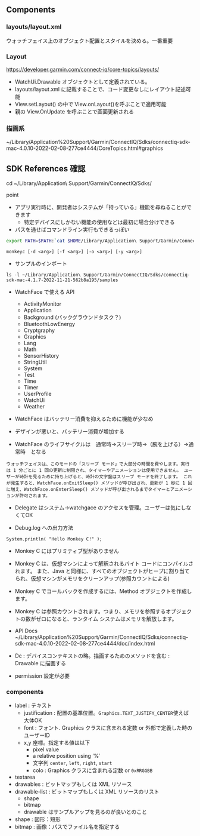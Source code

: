 ## Components
### layouts/layout.xml
ウォッチフェイス上のオブジェクト配置とスタイルを決める。一番重要

### Layout
https://developer.garmin.com/connect-iq/core-topics/layouts/
- WatchUi.Drawable オブジェクトとして定義されている。
- layouts/layout.xml に記載することで、コード変更なしにレイアウト記述可能
- View.setLayout() の中で View.onLayout()を呼ぶことで適用可能
- 親の View.OnUpdate を呼ぶことで画面更新される


### 描画系
~/Library/Application%20Support/Garmin/ConnectIQ/Sdks/connectiq-sdk-mac-4.0.10-2022-02-08-277ce4444/CoreTopics.html#graphics


## SDK References 確認
cd ~/Library/Application\ Support/Garmin/ConnectIQ/Sdks/

point
- アプリ実行時に、開発者はシステムが「持っている」機能を尋ねることができます
    - 特定デバイスにしかない機能の使用などは最初に場合分けできる
- パスを通せばコマンドライン実行もできるっぽい
```bash
export PATH=$PATH:`cat $HOME/Library/Application\ Support/Garmin/ConnectIQ/current-sdk.cfg`/bin
```

```commands
monkeyc [-d <arg>] [-f <arg>] [-o <arg>] [-y <arg>]
```

- サンプルのインポート
```
ls -l ~/Library/Application\ Support/Garmin/ConnectIQ/Sdks/connectiq-sdk-mac-4.1.7-2022-11-21-562b8a195/samples
```

- WatchFace で使える API
    - ActivityMonitor
    - Application
    - Background (バックグラウンドタスク？)
    - BluetoothLowEnergy
    - Cryptgraphy
    - Graphics
    - Lang
    - Math
    - SensorHistory
    - StringUtil
    - System
    - Test
    - Time
    - Timer
    - UserProfile
    - WatchUi
    - Weather

- WatchFace はバッテリー消費を抑えるために機能が少なめ
- デザインが悪いと、バッテリー消費が増加する
- WatchFace のライフサイクルは　通常時→スリープ時→（腕を上げる）→通常時　となる
```
ウォッチフェイスは、このモードの「スリープ モード」で大部分の時間を費やします。実行は 1 分ごとに 1 回の更新に制限され、タイマーやアニメーションは使用できません。 ユーザーが時計を見るために持ち上げると、時計の文字盤はスリープ モードを終了します。 これが発生すると、WatchFace.onExitSleep() メソッドが呼び出され、更新が 1 秒に 1 回に増え、WatchFace.onEnterSleep() メソッドが呼び出されるまでタイマーとアニメーションが許可されます。
```
- Delegate はシステム→watchgace のアクセスを管理。ユーザーは気にしなくてOK

- Debug.log への出力方法
```
System.println( "Hello Monkey C!" );
```
- Monkey C にはプリミティブ型がありません
- Monkey C は、仮想マシンによって解釈されるバイト コードにコンパイルされます。 また、Java と同様に、すべてのオブジェクトがヒープに割り当てられ、仮想マシンがメモリをクリーンアップ(参照カウントによる)
- Monkey C でコールバックを作成するには、Method オブジェクトを作成します。
- Monkey C は参照カウントされます。つまり、メモリを参照するオブジェクトの数がゼロになると、ランタイム システムはメモリを解放します。

- API Docs
~/Library/Application%20Support/Garmin/ConnectIQ/Sdks/connectiq-sdk-mac-4.0.10-2022-02-08-277ce4444/doc/index.html

- Dc : デバイスコンテキストの略。描画するためのメソッドを含む : Drawable に描画する　
- permission 設定が必要

### components
- label : テキスト
    - justification : 配置の基準位置。`Graphics.TEXT_JUSTIFY_CENTER`使えば大体OK
    - font : フォント. Graphics クラスに含まれる定数 or 外部で定義した時のユーザーID
    - x,y 座標。指定する値は以下
        - pixel value
        - a relative position using ‘%’
        - 文字列 `center`, `left`, `right`, `start`
        - colo : Graphics クラスに含まれる定数 or `0xRRGGBB`
- textarea
- drawables : ビットマップもしくは XML リソース
- drawable-list  : ビットマップもしくは XML リソースのリスト
    - shape
    - bitmap
    - drawable はサンプルアップを見るのが良いとのこと
- shape : 図形：短形
- bitmap : 画像：パスでファイル名を指定する